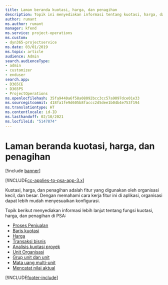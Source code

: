 ```yaml
---
title: Laman beranda kuotasi, harga, dan penagihan
description: Topik ini menyediakan informasi tentang kuotasi, harga, dan penagihan.
author: rumant
ms.author: rumant
manager: kfend
ms.service: project-operations
ms.custom:
- dyn365-projectservice
ms.date: 03/01/2019
ms.topic: article
audience: Admin
search.audienceType:
- admin
- customizer
- enduser
search.app:
- D365CE
- D365PS
- ProjectOperations
ms.openlocfilehash: 35fa9440a6f58a08092bcc3cc57a9097dce01e33
ms.sourcegitcommit: 418fa1fe9d605b8faccc2d5dee1b04b4e753f194
ms.translationtype: HT
ms.contentlocale: id-ID
ms.lasthandoff: 02/10/2021
ms.locfileid: "5147874"
---
```

# <a name="quoting-pricing-and-billing-home-page"></a>Laman beranda kuotasi, harga, dan penagihan

[!include [banner](../includes/psa-now-project-operations.md)]

[!INCLUDE[cc-applies-to-psa-app-3.x](../includes/cc-applies-to-psa-app-3x.md)]

Kuotasi, harga, dan penagihan adalah fitur yang digunakan oleh organisasi kecil, dan besar. Dengan memahami cara kerja fitur ini di aplikasi, organisasi dapat lebih mudah menyesuaikan konfigurasi.

Topik berikut menyediakan informasi lebih lanjut tentang fungsi kuotasi, harga, dan penagihan di PSA:

- [Proses Penjualan](basic-sales-process.md)
- [Baris kuotasi](basic-quote-lines.md)
- [Harga](basic-pricing.md)
- [Transaksi bisnis](basic-business-transactions.md)
- [Analisis kuotasi proyek](basic-analyzing-quotes.md)
- [Unit Organisasi](advanced-organizational.md)
- [Grup unit dan unit](advanced-units.md)
- [Mata uang multi-unit](advanced-currency.md)
- [Mencatat nilai aktual](advanced-actuals.md)


[!INCLUDE[footer-include](../includes/footer-banner.md)]